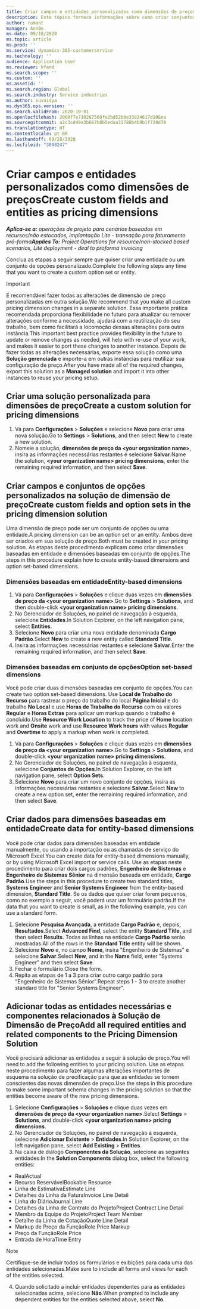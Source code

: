 ```yaml
---
title: Criar campos e entidades personalizados como dimensões de preços
description: Este tópico fornece informações sobre como criar conjuntos de opções ou entidades personalizadas.
author: rumant
manager: AnnBe
ms.date: 09/18/2020
ms.topic: article
ms.prod: ''
ms.service: dynamics-365-customerservice
ms.technology: ''
audience: Application User
ms.reviewer: kfend
ms.search.scope: ''
ms.custom: ''
ms.assetid: ''
ms.search.region: Global
ms.search.industry: Service industries
ms.author: suvaidya
ms.dyn365.ops.version: ''
ms.search.validFrom: 2020-10-01
ms.openlocfilehash: 2000f7e710267560fe2bd52b0e33024617d108ea
ms.sourcegitcommit: a2c3cd49a3b667b8b5edaa31788b4b9b1f728d78
ms.translationtype: HT
ms.contentlocale: pt-BR
ms.lasthandoff: 09/28/2020
ms.locfileid: "3898247"
---
```

# <a name="create-custom-fields-and-entities-as-pricing-dimensions"></a><span data-ttu-id="c9a5e-103">Criar campos e entidades personalizados como dimensões de preços</span><span class="sxs-lookup"><span data-stu-id="c9a5e-103">Create custom fields and entities as pricing dimensions</span></span>

<span data-ttu-id="c9a5e-104">_**Aplica-se a:** operações de projeto para cenários baseados em recursos/não estocados, implantação Lite - transação para faturamento pró-forma_</span><span class="sxs-lookup"><span data-stu-id="c9a5e-104">_**Applies To:** Project Operations for resource/non-stocked based scenarios, Lite deployment - deal to proforma invoicing_</span></span>

<span data-ttu-id="c9a5e-105">Conclua as etapas a seguir sempre que quiser criar uma entidade ou um conjunto de opções personalizado.</span><span class="sxs-lookup"><span data-stu-id="c9a5e-105">Complete the following steps any time that you want to create a custom option set or entity.</span></span>

> [!IMPORTANT]
> <span data-ttu-id="c9a5e-106">É recomendável fazer todas as alterações de dimensão de preço personalizadas em outra solução.</span><span class="sxs-lookup"><span data-stu-id="c9a5e-106">We recommend that you make all custom pricing dimension changes in a separate solution.</span></span> <span data-ttu-id="c9a5e-107">Essa importante prática recomendada proporciona flexibilidade no futuro para atualizar ou remover alterações conforme a necessidade, ajudará com a reutilização do seu trabalho, bem como facilitará a locomoção dessas alterações para outra instância.</span><span class="sxs-lookup"><span data-stu-id="c9a5e-107">This important best practice provides flexibility in the future to update or remove changes as needed, will help with re-use of your work, and makes it easier to port these changes to another instance.</span></span> <span data-ttu-id="c9a5e-108">Depois de fazer todas as alterações necessárias, exporte essa solução como uma **Solução gerenciada** e importe-a em outras instâncias para reutilizar sua configuração de preço.</span><span class="sxs-lookup"><span data-stu-id="c9a5e-108">After you have made all of the required changes, export this solution as a **Managed solution** and import it into other instances to reuse your pricing setup.</span></span>


## <a name="create-a-custom-solution-for-pricing-dimensions"></a><span data-ttu-id="c9a5e-109">Criar uma solução personalizada para dimensões de preço</span><span class="sxs-lookup"><span data-stu-id="c9a5e-109">Create a custom solution for pricing dimensions</span></span>
1. <span data-ttu-id="c9a5e-110">Vá para **Configurações** > **Soluções** e selecione **Novo** para criar uma nova solução.</span><span class="sxs-lookup"><span data-stu-id="c9a5e-110">Go to **Settings** > **Solutions**, and then select **New** to create a new solution.</span></span> 
2. <span data-ttu-id="c9a5e-111">Nomeie a solução, **dimensões de preço da \<your organization name>**, insira as informações necessárias restantes e selecione **Salvar**.</span><span class="sxs-lookup"><span data-stu-id="c9a5e-111">Name the solution, **\<your organization name> pricing dimensions**, enter the remaining required information, and then select **Save**.</span></span>
  
## <a name="create-custom-fields-and-option-sets-in-the-pricing-dimension-solution"></a><span data-ttu-id="c9a5e-112">Criar campos e conjuntos de opções personalizados na solução de dimensão de preço</span><span class="sxs-lookup"><span data-stu-id="c9a5e-112">Create custom fields and option sets in the pricing dimension solution</span></span>

<span data-ttu-id="c9a5e-113">Uma dimensão de preço pode ser um conjunto de opções ou uma entidade.</span><span class="sxs-lookup"><span data-stu-id="c9a5e-113">A pricing dimension can be an option set or an entity.</span></span> <span data-ttu-id="c9a5e-114">Ambos deve ser criados em sua solução de preço.</span><span class="sxs-lookup"><span data-stu-id="c9a5e-114">Both must be created in your pricing solution.</span></span> <span data-ttu-id="c9a5e-115">As etapas deste procedimento explicam como criar dimensões baseadas em entidade e dimensões baseadas em conjunto de opções.</span><span class="sxs-lookup"><span data-stu-id="c9a5e-115">The steps in this procedure explain how to create entity-based dimensions and option set-based dimensions.</span></span>

### <a name="entity-based-dimensions"></a><span data-ttu-id="c9a5e-116">Dimensões baseadas em entidade</span><span class="sxs-lookup"><span data-stu-id="c9a5e-116">Entity-based dimensions</span></span>

1. <span data-ttu-id="c9a5e-117">Vá para **Configurações** > **Soluções** e clique duas vezes em **dimensões de preço da \<your organization name>**.</span><span class="sxs-lookup"><span data-stu-id="c9a5e-117">Go to **Settings** > **Solutions**, and then double-click **\<your organization name> pricing dimensions**.</span></span>
2. <span data-ttu-id="c9a5e-118">No Gerenciador de Soluções, no painel de navegação à esquerda, selecione **Entidades**.</span><span class="sxs-lookup"><span data-stu-id="c9a5e-118">In Solution Explorer, on the left navigation pane, select **Entities**.</span></span>
3. <span data-ttu-id="c9a5e-119">Selecione **Novo** para criar uma nova entidade denominada **Cargo Padrão**.</span><span class="sxs-lookup"><span data-stu-id="c9a5e-119">Select **New** to create a new entity called **Standard Title**.</span></span> 
4. <span data-ttu-id="c9a5e-120">Insira as informações necessárias restantes e selecione **Salvar**.</span><span class="sxs-lookup"><span data-stu-id="c9a5e-120">Enter the remaining required information, and then select **Save**.</span></span>


### <a name="option-set-based-dimensions"></a><span data-ttu-id="c9a5e-121">Dimensões baseadas em conjunto de opções</span><span class="sxs-lookup"><span data-stu-id="c9a5e-121">Option set-based dimensions</span></span> 
<span data-ttu-id="c9a5e-122">Você pode criar duas dimensões baseadas em conjunto de opções.</span><span class="sxs-lookup"><span data-stu-id="c9a5e-122">You can create two option set-based dimensions.</span></span> <span data-ttu-id="c9a5e-123">Use **Local de Trabalho do Recurso** para rastrear o preço do trabalho do local **Página Inicial** e do trabalho **No Local** e use **Horas de Trabalho do Recurso** com os valores **Regular** e **Horas Extras** para aplicar um markup quando o trabalho é concluído.</span><span class="sxs-lookup"><span data-stu-id="c9a5e-123">Use **Resource Work Location** to track the price of **Home** location work and **Onsite** work and use **Resource Work hours** with values **Regular** and **Overtime** to apply a markup when work is completed.</span></span>


1. <span data-ttu-id="c9a5e-124">Vá para **Configurações** > **Soluções** e clique duas vezes em **dimensões de preço da \<your organization name>**.</span><span class="sxs-lookup"><span data-stu-id="c9a5e-124">Go to **Settings** > **Solutions**, and double-click  **\<your organization name> pricing dimensions**.</span></span> 
2. <span data-ttu-id="c9a5e-125">No Gerenciador de Soluções, no painel de navegação à esquerda, selecione **Conjuntos de Opções**.</span><span class="sxs-lookup"><span data-stu-id="c9a5e-125">In Solution Explorer, on the left navigation pane, select  **Option Sets**.</span></span> 
3. <span data-ttu-id="c9a5e-126">Selecione **Novo** para criar um novo conjunto de opções, insira as informações necessárias restantes e selecione **Salvar**.</span><span class="sxs-lookup"><span data-stu-id="c9a5e-126">Select **New** to create a new option set, enter the remaining required information, and then select **Save**.</span></span>

## <a name="create-data-for-entity-based-dimensions"></a><span data-ttu-id="c9a5e-127">Criar dados para dimensões baseadas em entidade</span><span class="sxs-lookup"><span data-stu-id="c9a5e-127">Create data for entity-based dimensions</span></span>

<span data-ttu-id="c9a5e-128">Você pode criar dados para dimensões baseadas em entidade manualmente, ou usando a importação ou as chamadas de serviço do Microsoft Excel.</span><span class="sxs-lookup"><span data-stu-id="c9a5e-128">You can create data for entity-based dimensions manually, or by using Microsoft Excel import or service calls.</span></span> <span data-ttu-id="c9a5e-129">Use as etapas neste procedimento para criar dois cargos padrões, **Engenheiro de Sistemas** e **Engenheiro de Sistemas Sênior** na dimensão baseada em entidade, **Cargo Padrão**.</span><span class="sxs-lookup"><span data-stu-id="c9a5e-129">Use the steps in this procedure to create two standard titles, **Systems Engineer** and **Senior Systems Engineer** from the entity-based dimension, **Standard Title**.</span></span> <span data-ttu-id="c9a5e-130">Se os dados que quiser criar forem pequenos, como no exemplo a seguir, você poderá usar um formulário padrão.</span><span class="sxs-lookup"><span data-stu-id="c9a5e-130">If the data that you want to create is small, as in the following example, you can use a standard form.</span></span>

1. <span data-ttu-id="c9a5e-131">Selecione **Pesquisa Avançada**, a entidade **Cargo Padrão** e, depois, **Resultados**.</span><span class="sxs-lookup"><span data-stu-id="c9a5e-131">Select **Advanced Find**, select the entity **Standard Title**, and then select **Results**.</span></span> <span data-ttu-id="c9a5e-132">Todas as linhas na entidade **Cargo Padrão** serão mostradas.</span><span class="sxs-lookup"><span data-stu-id="c9a5e-132">All of the rows in the **Standard Title** entity will be shown.</span></span>
2. <span data-ttu-id="c9a5e-133">Selecione **Novo** e, no campo **Nome**, insira "Engenheiro de Sistemas" e selecione **Salvar**.</span><span class="sxs-lookup"><span data-stu-id="c9a5e-133">Select **New**, and in the **Name** field, enter "Systems Engineer" and then select **Save**.</span></span>
3. <span data-ttu-id="c9a5e-134">Fechar o formulário.</span><span class="sxs-lookup"><span data-stu-id="c9a5e-134">Close the form.</span></span> 
4. <span data-ttu-id="c9a5e-135">Repita as etapas de 1 a 3 para criar outro cargo padrão para "Engenheiro de Sistemas Sênior".</span><span class="sxs-lookup"><span data-stu-id="c9a5e-135">Repeat steps 1 - 3 to create another standard title for "Senior Systems Engineer".</span></span>

## <a name="add-all-required-entities-and-related-components-to-the-pricing-dimension-solution"></a><span data-ttu-id="c9a5e-136">Adicionar todas as entidades necessárias e componentes relacionados à Solução de Dimensão de Preço</span><span class="sxs-lookup"><span data-stu-id="c9a5e-136">Add all required entities and related components to the Pricing Dimension Solution</span></span>
<span data-ttu-id="c9a5e-137">Você precisará adicionar as entidades a seguir à solução de preço.</span><span class="sxs-lookup"><span data-stu-id="c9a5e-137">You will need to add the following entities to your pricing solution.</span></span> <span data-ttu-id="c9a5e-138">Use as etapas neste procedimento para fazer algumas alterações importantes de esquema na solução de precificação para que as entidades se tornem conscientes das novas dimensões de preço.</span><span class="sxs-lookup"><span data-stu-id="c9a5e-138">Use the steps in this procedure to make some important schema changes in the pricing solution so that the entities become aware of the new pricing dimensions.</span></span>

1. <span data-ttu-id="c9a5e-139">Selecione **Configurações** > **Soluções** e clique duas vezes em **dimensões de preço da \<your organization name>**.</span><span class="sxs-lookup"><span data-stu-id="c9a5e-139">Select **Settings** > **Solutions**, and double-click **\<your organization name> pricing dimensions**.</span></span> 
2. <span data-ttu-id="c9a5e-140">No Gerenciador de Soluções, no painel de navegação à esquerda, selecione **Adicionar Existente** > **Entidades**.</span><span class="sxs-lookup"><span data-stu-id="c9a5e-140">In Solution Explorer, on the left navigation pane, select **Add Existing** > **Entities**.</span></span>
3. <span data-ttu-id="c9a5e-141">Na caixa de diálogo **Componentes da Solução**, selecione as seguintes entidades:</span><span class="sxs-lookup"><span data-stu-id="c9a5e-141">In the **Solution Components** dialog box, select the following entities:</span></span>

  - <span data-ttu-id="c9a5e-142">Real</span><span class="sxs-lookup"><span data-stu-id="c9a5e-142">Actual</span></span>
  - <span data-ttu-id="c9a5e-143">Recurso Reservável</span><span class="sxs-lookup"><span data-stu-id="c9a5e-143">Bookable Resource</span></span>
  - <span data-ttu-id="c9a5e-144">Linha de Estimativa</span><span class="sxs-lookup"><span data-stu-id="c9a5e-144">Estimate Line</span></span>
  - <span data-ttu-id="c9a5e-145">Detalhes da Linha da Fatura</span><span class="sxs-lookup"><span data-stu-id="c9a5e-145">Invoice Line Detail</span></span>
  - <span data-ttu-id="c9a5e-146">Linha do Diário</span><span class="sxs-lookup"><span data-stu-id="c9a5e-146">Journal Line</span></span>
  - <span data-ttu-id="c9a5e-147">Detalhes da Linha de Contrato do Projeto</span><span class="sxs-lookup"><span data-stu-id="c9a5e-147">Project Contract Line Detail</span></span>
  - <span data-ttu-id="c9a5e-148">Membro da Equipe do Projeto</span><span class="sxs-lookup"><span data-stu-id="c9a5e-148">Project Team Member</span></span>
  - <span data-ttu-id="c9a5e-149">Detalhe da Linha de Cotação</span><span class="sxs-lookup"><span data-stu-id="c9a5e-149">Quote Line Detail</span></span>
  - <span data-ttu-id="c9a5e-150">Markup de Preço da Função</span><span class="sxs-lookup"><span data-stu-id="c9a5e-150">Role Price Markup</span></span>
  - <span data-ttu-id="c9a5e-151">Preço da Função</span><span class="sxs-lookup"><span data-stu-id="c9a5e-151">Role Price</span></span> 
  - <span data-ttu-id="c9a5e-152">Entrada de Hora</span><span class="sxs-lookup"><span data-stu-id="c9a5e-152">Time Entry</span></span> 


> [!NOTE]
> <span data-ttu-id="c9a5e-153">Certifique-se de incluir todos os formulários e exibições para cada uma das entidades selecionadas.</span><span class="sxs-lookup"><span data-stu-id="c9a5e-153">Make sure to include all forms and views for each of the entities selected.</span></span>

4. <span data-ttu-id="c9a5e-154">Quando solicitado a incluir entidades dependentes para as entidades selecionadas acima, selecione **Não**.</span><span class="sxs-lookup"><span data-stu-id="c9a5e-154">When prompted to include any dependent entities for the entities selected above, select **No**.</span></span>

